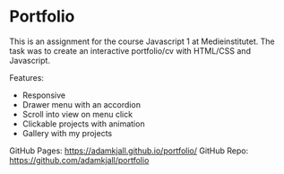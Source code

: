 # Portfolio

This is an assignment for the course Javascript 1 at Medieinstitutet.
The task was to create an interactive portfolio/cv with HTML/CSS and Javascript.

Features:
* Responsive
* Drawer menu with an accordion
* Scroll into view on menu click
* Clickable projects with animation
* Gallery with my projects

GitHub Pages: https://adamkjall.github.io/portfolio/
GitHub Repo: https://github.com/adamkjall/portfolio
